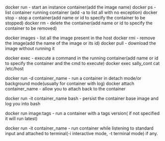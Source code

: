 docker run - start an instance container(add the image name)
docker ps - list container running container (add -a to list all with no exception)
docker stop - stop a container(add name or id to specify the container to be stopped)
docker rm - delete the container(add name or id to specify the container to be removed)

docker images - list all the image present in the host
docker rmi - remove the image(add the name of the image or its id)
docker pull - download the image without running it

docker exec - execute a command in the running container(add name or id to specify the container and the cmd to execute)
docker exec sally_cont cat /etc/host

docker run -d container_name - run a container in detach mode/or background mode(usually for container with log)
docker attach container_name - allow you to attach back to the container

docker run -it container_name bash - persist the container base image and log you into bash

docker run image:tags - run a container with a tags version( if not specified it will run latest)

docker run -it container_name - run container while listening to standard input and attached to terminal(-i interactive mode, -t terminal mode) if any.
